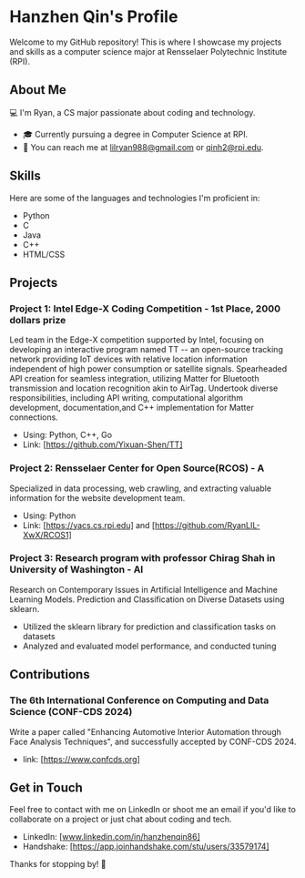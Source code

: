 # Hanzhen Qin's Profile

Welcome to my GitHub repository! This is where I showcase my projects and skills as a computer science major at Rensselaer Polytechnic Institute (RPI).

## About Me

💻 I'm Ryan, a CS major passionate about coding and technology.

- 🎓 Currently pursuing a degree in Computer Science at RPI.
- 📧 You can reach me at lilryan988@gmail.com or qinh2@rpi.edu.

## Skills

Here are some of the languages and technologies I'm proficient in:

- Python
- C
- Java
- C++
- HTML/CSS

## Projects

### Project 1: Intel Edge-X Coding Competition - 1st Place, 2000 dollars prize

Led team in the Edge-X competition supported by Intel, focusing on developing an interactive program 
named TT -- an open-source tracking network providing IoT devices with relative location information 
independent of high power consumption or satellite signals. Spearheaded API creation for seamless 
integration, utilizing Matter for Bluetooth transmission and location recognition akin to AirTag. Undertook 
diverse responsibilities, including API writing, computational algorithm development, documentation,and C++
implementation for Matter connections.

- Using: Python, C++, Go
- Link: [https://github.com/Yixuan-Shen/TT]

### Project 2: Rensselaer Center for Open Source(RCOS) - A

Specialized in data processing, web crawling, and extracting valuable information for the website development
team. 

- Using: Python
- Link: [https://yacs.cs.rpi.edu] and [https://github.com/RyanLIL-XwX/RCOS1]

### Project 3: Research program with professor Chirag Shah in University of Washington - AI

Research on Contemporary Issues in Artificial Intelligence and Machine Learning Models. 
Prediction and Classification on Diverse Datasets using sklearn.
- Utilized the sklearn library for prediction and classification tasks on datasets
- Analyzed and evaluated model performance, and conducted tuning

## Contributions

### The 6th International Conference on Computing and Data Science (CONF-CDS 2024)

Write a paper called "Enhancing Automotive Interior Automation through Face Analysis Techniques", and 
successfully accepted by CONF-CDS 2024. 

- link: [https://www.confcds.org]

## Get in Touch

Feel free to contact with me on LinkedIn or shoot me an email if you'd like to collaborate on a project or just chat about coding and tech.

- LinkedIn: [www.linkedin.com/in/hanzhenqin86]
- Handshake: [https://app.joinhandshake.com/stu/users/33579174]

Thanks for stopping by! 🚀
